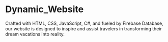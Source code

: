 # Dynamic_Website
 Crafted with HTML, CSS, JavaScript, C#, and fueled by Firebase Database, our website is designed to inspire and assist travelers in transforming their dream vacations into reality.
